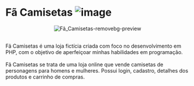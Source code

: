 # Fã Camisetas ![image](https://user-images.githubusercontent.com/106918230/209829475-c7fc38ce-3f39-4bfc-92e5-a9684e9d06fb.png)

<div align="center">

![Fã_Camisetas-removebg-preview](https://user-images.githubusercontent.com/106918230/209829942-2baca406-4f89-463d-9d64-916764c2475a.png)
<div/>

<div align="left">
<br/>
Fã Camisetas é uma loja fictícia criada com foco no desenvolvimento em PHP, com o objetivo de aperfeiçoar minhas habilidades em programação.
<br/>
<br/>
Fã Camisetas se trata de uma loja online que vende camisetas de personagens para homens e mulheres. Possui login, cadastro, detalhes dos produtos e carrinho de compras.

